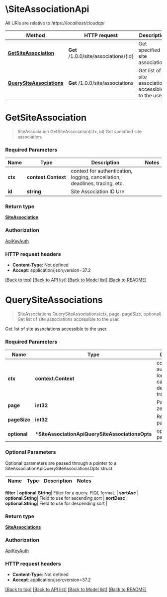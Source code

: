 # \SiteAssociationApi

All URIs are relative to *https://localhost/cloudapi*

Method | HTTP request | Description
------------- | ------------- | -------------
[**GetSiteAssociation**](SiteAssociationApi.md#GetSiteAssociation) | **Get** /1.0.0/site/associations/{id} | Get specified site association.
[**QuerySiteAssociations**](SiteAssociationApi.md#QuerySiteAssociations) | **Get** /1.0.0/site/associations | Get list of site associations accessible to the user.


# **GetSiteAssociation**
> SiteAssociation GetSiteAssociation(ctx, id)
Get specified site association.

### Required Parameters

Name | Type | Description  | Notes
------------- | ------------- | ------------- | -------------
 **ctx** | **context.Context** | context for authentication, logging, cancellation, deadlines, tracing, etc.
  **id** | **string**| Site Association ID Urn | 

### Return type

[**SiteAssociation**](SiteAssociation.md)

### Authorization

[ApiKeyAuth](../README.md#ApiKeyAuth)

### HTTP request headers

 - **Content-Type**: Not defined
 - **Accept**: application/json;version=37.2

[[Back to top]](#) [[Back to API list]](../README.md#documentation-for-api-endpoints) [[Back to Model list]](../README.md#documentation-for-models) [[Back to README]](../README.md)

# **QuerySiteAssociations**
> SiteAssociations QuerySiteAssociations(ctx, page, pageSize, optional)
Get list of site associations accessible to the user.

Get list of site associations accessible to the user. 

### Required Parameters

Name | Type | Description  | Notes
------------- | ------------- | ------------- | -------------
 **ctx** | **context.Context** | context for authentication, logging, cancellation, deadlines, tracing, etc.
  **page** | **int32**| Page to fetch, zero offset. | [default to 1]
  **pageSize** | **int32**| Results per page to fetch. | [default to 25]
 **optional** | ***SiteAssociationApiQuerySiteAssociationsOpts** | optional parameters | nil if no parameters

### Optional Parameters
Optional parameters are passed through a pointer to a SiteAssociationApiQuerySiteAssociationsOpts struct

Name | Type | Description  | Notes
------------- | ------------- | ------------- | -------------


 **filter** | **optional.String**| Filter for a query.  FIQL format. | 
 **sortAsc** | **optional.String**| Field to use for ascending sort | 
 **sortDesc** | **optional.String**| Field to use for descending sort | 

### Return type

[**SiteAssociations**](SiteAssociations.md)

### Authorization

[ApiKeyAuth](../README.md#ApiKeyAuth)

### HTTP request headers

 - **Content-Type**: Not defined
 - **Accept**: application/json;version=37.2

[[Back to top]](#) [[Back to API list]](../README.md#documentation-for-api-endpoints) [[Back to Model list]](../README.md#documentation-for-models) [[Back to README]](../README.md)


